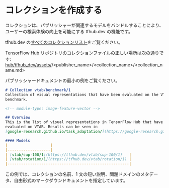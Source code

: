 <!--* freshness: { owner: 'maringeo' reviewed: '2020-09-14' review_interval: '3 months' } *-->

# コレクションを作成する

コレクションは、パブリッシャーが関連するモデルをバンドルすることにより、ユーザーの検索体験の向上を可能にする tfhub.dev の機能です。

tfhub.dev の[すべてのコレクションリスト](https://tfhub.dev/s?subtype=model-family)をご覧ください。

TensorFlow Hub リポジトリのコレクションファイルの正しい場所は次の通りです: [hub/tfhub_dev/assets/](https://github.com/tensorflow/hub/tree/master/tfhub_dev/assets)/<publisher_name>/<collection_name>/<collection_name.md>

パブリッシャードキュメントの最小の例をご覧ください。

```markdown
# Collection vtab/benchmark/1
Collection of visual representations that have been evaluated on the VTAB
benchmark.

<!-- module-type: image-feature-vector -->

## Overview
This is the list of visual representations in TensorFlow Hub that have been
evaluated on VTAB. Results can be seen in
[google-research.github.io/task_adaptation/](https://google-research.github.io/task_adaptation/)

#### Models
|                   |
|-------------------|
| [vtab/sup-100/1](https://tfhub.dev/vtab/sup-100/1)   |
| [vtab/rotation/1](https://tfhub.dev/vtab/rotation/1) |
|------------------------------------------------------|
```

この例では、コレクションの名前、1 文の短い説明、問題ドメインのメタデータ、自由形式のマークダウンドキュメントを指定しています。
